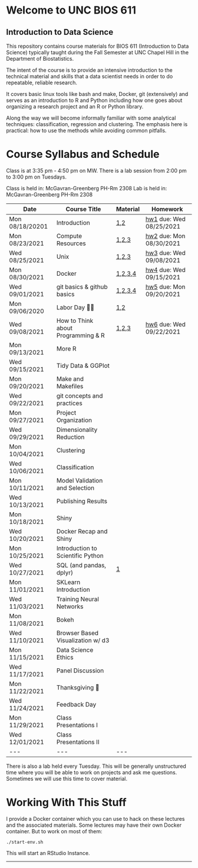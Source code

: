 Welcome to UNC BIOS 611
=======================
Introduction to Data Science
----------------------------

This repository contains course materials for BIOS 611 (Introduction
to Data Science) typically taught during the Fall Semester at UNC
Chapel Hill in the Department of Biostatistics.

The intent of the course is to provide an intensive introduction to
the technical material and skills that a data scientist needs in order
to do repeatable, reliable research.

It covers basic linux tools like bash and make, Docker, git
(extensively) and serves as an introduction to R and Python including
how one goes about organizing a research project and an R or Python
library.

Along the way we will become informally familiar with some analytical
techniques: classification, regression and clustering. The emphasis
here is practical: how to use the methods while avoiding common
pitfalls.

Course Syllabus and Schedule
============================

Class is at 3:35 pm - 4:50 pm on MW. There is a lab session from 2:00
pm to 3:00 pm on Tuesdays.

Class is held in: McGavran-Greenberg PH-Rm 2308
Lab is held in: McGavran-Greenberg PH-Rm 2308


| Date            | Course Title                       | Material                            | Homework                       |
| ---             | ---                                | ---                                 | ---                            |
| Mon 08/18/20201 | Introduction                       | [1][m1],[2][m2]                     | [hw1][hw1] due: Wed 08/25/2021 |
| Mon 08/23/2021  | Compute Resources                  | [1][m3],[2][m4],[3][m5]             | [hw2][hw2] due: Mon 08/30/2021 |
| Wed 08/25/2021  | Unix                               | [1][m8],[2][m6],[3][m7]             | [hw3][hw3] due: Wed 09/08/2021 |
| Mon 08/30/2021  | Docker                             | [1][m9],[2][m4],[3][m5],[4][m10]    | [hw4][hw4] due: Wed 09/15/2021 |
| Wed 09/01/2021  | git basics & github basics         | [1][m13],[2][m14],[3][m15],[4][m16] | [hw5][hw5] due: Mon 09/20/2021 |
| Mon 09/06/2020  | Labor Day 🍞🌹                     | [1][m12],[2][m16]                   |                                |
| Wed 09/08/2021  | How to Think about Programming & R | [1][m18],[2][m19],[3][m20]          | [hw6][hw6] due: Wed 09/22/2021 |
| Mon 09/13/2021  | More R                             |                                     |                                |
| Wed 09/15/2021  | Tidy Data & GGPlot                 |                                     |                                |
| Mon 09/20/2021  | Make and Makefiles                 |                                     |                                |
| Wed 09/22/2021  | git concepts and practices         |                                     |                                |
| Mon 09/27/2021  | Project Organization               |                                     |                                |
| Wed 09/29/2021  | Dimensionality Reduction           |                                     |                                |
| Mon 10/04/2021  | Clustering                         |                                     |                                |
| Wed 10/06/2021  | Classification                     |                                     |                                |
| Mon 10/11/2021  | Model Validation and Selection     |                                     |                                |
| Wed 10/13/2021  | Publishing Results                 |                                     |                                |
| Mon 10/18/2021  | Shiny                              |                                     |                                |
| Wed 10/20/2021  | Docker Recap and Shiny             |                                     |                                |
| Mon 10/25/2021  | Introduction to Scientific Python  |                                     |                                |
| Wed 10/27/2021  | SQL (and pandas, dplyr)            | [1][m11]                            |                                |
| Mon 11/01/2021  | SKLearn Introduction               |                                     |                                |
| Wed 11/03/2021  | Training Neural Networks           |                                     |                                |
| Mon 11/08/2021  | Bokeh                              |                                     |                                |
| Wed 11/10/2021  | Browser Based Visualization w/ d3  |                                     |                                |
| Mon 11/15/2021  | Data Science Ethics                |                                     |                                |
| Wed 11/17/2021  | Panel Discussion                   |                                     |                                |
| Mon 11/22/2021  | Thanksgiving 🦃                    |                                     |                                |
| Wed 11/24/2021  | Feedback Day                       |                                     |                                |
| Mon 11/29/2021  | Class Presentations I              |                                     |                                |
| Wed 12/01/2021  | Class Presentations II             |                                     |                                |
| ---             | ---                                | ---                                 |                                |


There is also a lab held every Tuesday. This will be generally
unstructured time where you will be able to work on projects and ask
me questions. Sometimes we will use this time to cover material.

Working With This Stuff
=======================

I provide a Docker container which you can use to hack on these
lectures and the associated materials. Some lectures may have their
own Docker container. But to work on most of them:


    ./start-env.sh
    
This will start an RStudio Instance.

* * * 

[m1]:https://github.com/Vincent-Toups/datasci611/blob/main/lectures/01-course-intro-data-scientist/course-intro-data-scientist.org
[m2]:https://github.com/Vincent-Toups/datasci611/blob/main/lectures/01-course-intro-data-scientist/slides.Rpres
[m3]:https://its.unc.edu/research-computing/longleaf-cluster/
[m4]:https://docs.docker.com/docker-for-windows/install/
[m5]:https://docs.docker.com/engine/install/ubuntu/
[m6]:https://www.gnu.org/software/bash/manual/bash.html
[m7]:https://learnxinyminutes.com/docs/bash/
[m8]:https://github.com/Vincent-Toups/datasci611/tree/main/lectures/02-unix
[m9]:https://github.com/Vincent-Toups/datasci611/blob/main/lectures/03-Docker/docker.org
[m10]:https://learnxinyminutes.com/docs/docker/
[m11]:https://tomaugspurger.github.io/dplry-pandas.html
[m12]:https://en.wikipedia.org/wiki/Labor_Day
[m13]:https://git-scm.com/book/en/v2
[m14]:https://docs.github.com/en/get-started
[m15]:https://docs.github.com/en/github/authenticating-to-github/connecting-to-github-with-ssh/adding-a-new-ssh-key-to-your-github-account
[m16]:https://hyperallergic.com/313435/an-illustrated-guide-to-guy-debords-the-society-of-the-spectacle/
[m17]:https://liyanxu.blog/2017/02/12/install-git-on-windows-and-set-up-ssh-keys/
[m18]:https://learnxinyminutes.com/docs/r/
[m19]:http://adv-r.had.co.nz/
[m20]:http://adv-r.had.co.nz/Computing-on-the-language.html

[hw1]:https://github.com/Vincent-Toups/datasci611/blob/main/lectures/01-course-intro-data-scientist/homework.md
[hw2]:https://github.com/Vincent-Toups/datasci611/blob/main/lectures/X-02-vcl/homework.md
[hw3]:https://github.com/Vincent-Toups/datasci611/blob/main/lectures/02-unix/homework.md
[hw4]:https://github.com/Vincent-Toups/datasci611/blob/main/lectures/03-Docker/homework.md
[hw5]:https://github.com/Vincent-Toups/datasci611/blob/main/lectures/04-git-basics/homework.md
[hw6]:https://github.com/Vincent-Toups/datasci611/blob/main/lectures/05-Programming-and-Programming-in-R/homework-p1.md
